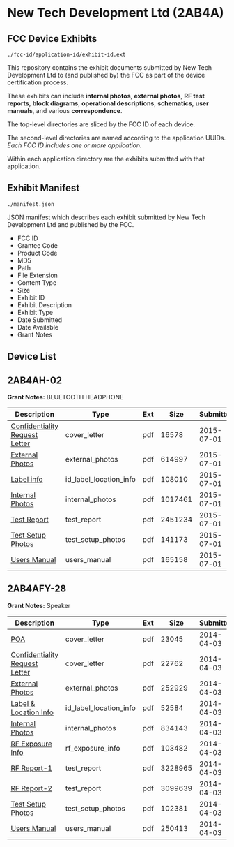 # New Tech Development Ltd (2AB4A)
## FCC Device Exhibits

```
./fcc-id/application-id/exhibit-id.ext
```

This repository contains the exhibit documents submitted by New Tech Development Ltd to (and published by) the FCC as part of the device certification process.

These exhibits can include **internal photos**, **external photos**, **RF test reports**, **block diagrams**, **operational descriptions**, **schematics**, **user manuals**, and various **correspondence**.

The top-level directories are sliced by the FCC ID of each device.

The second-level directories are named according to the application UUIDs. *Each FCC ID includes one or more application.*

Within each application directory are the exhibits submitted with that application. 

## Exhibit Manifest

```
./manifest.json
```

JSON manifest which describes each exhibit submitted by New Tech Development Ltd and published by the FCC.

- FCC ID
- Grantee Code
- Product Code
- MD5
- Path
- File Extension
- Content Type
- Size
- Exhibit ID
- Exhibit Description
- Exhibit Type
- Date Submitted
- Date Available
- Grant Notes

## Device List
## 2AB4AH-02
**Grant Notes:** BLUETOOTH HEADPHONE

| Description | Type | Ext | Size | Submitted | Available |
| ----------- | ---- | --- | ---- | --------- | --------- |
| [Confidentiality Request Letter](2AB4AH-02/9edcff3931b598b6b6dbf1962bca0ec2/2664423.pdf) | cover_letter | pdf | 16578 | 2015-07-01 | 2015-07-01 |
| [External Photos](2AB4AH-02/9edcff3931b598b6b6dbf1962bca0ec2/2664421.pdf) | external_photos | pdf | 614997 | 2015-07-01 | 2015-07-01 |
| [Label info](2AB4AH-02/9edcff3931b598b6b6dbf1962bca0ec2/2664425.pdf) | id_label_location_info | pdf | 108010 | 2015-07-01 | 2015-07-01 |
| [Internal Photos](2AB4AH-02/9edcff3931b598b6b6dbf1962bca0ec2/2664424.pdf) | internal_photos | pdf | 1017461 | 2015-07-01 | 2015-07-01 |
| [Test Report](2AB4AH-02/9edcff3931b598b6b6dbf1962bca0ec2/2664422.pdf) | test_report | pdf | 2451234 | 2015-07-01 | 2015-07-01 |
| [Test Setup Photos](2AB4AH-02/9edcff3931b598b6b6dbf1962bca0ec2/2664426.pdf) | test_setup_photos | pdf | 141173 | 2015-07-01 | 2015-07-01 |
| [Users Manual](2AB4AH-02/9edcff3931b598b6b6dbf1962bca0ec2/2664427.pdf) | users_manual | pdf | 165158 | 2015-07-01 | 2015-07-01 |
## 2AB4AFY-28
**Grant Notes:** Speaker

| Description | Type | Ext | Size | Submitted | Available |
| ----------- | ---- | --- | ---- | --------- | --------- |
| [POA](2AB4AFY-28/4588b9583a01159884afc3f32c30ffb1/2232911.pdf) | cover_letter | pdf | 23045 | 2014-04-03 | 2014-04-03 |
| [Confidentiality Request Letter](2AB4AFY-28/4588b9583a01159884afc3f32c30ffb1/2232912.pdf) | cover_letter | pdf | 22762 | 2014-04-03 | 2014-04-03 |
| [External Photos](2AB4AFY-28/4588b9583a01159884afc3f32c30ffb1/2232916.pdf) | external_photos | pdf | 252929 | 2014-04-03 | 2014-04-03 |
| [Label & Location Info](2AB4AFY-28/4588b9583a01159884afc3f32c30ffb1/2232918.pdf) | id_label_location_info | pdf | 52584 | 2014-04-03 | 2014-04-03 |
| [Internal Photos](2AB4AFY-28/4588b9583a01159884afc3f32c30ffb1/2232917.pdf) | internal_photos | pdf | 834143 | 2014-04-03 | 2014-04-03 |
| [RF Exposure Info](2AB4AFY-28/4588b9583a01159884afc3f32c30ffb1/2232923.pdf) | rf_exposure_info | pdf | 103482 | 2014-04-03 | 2014-04-03 |
| [RF Report-1](2AB4AFY-28/4588b9583a01159884afc3f32c30ffb1/2232920.pdf) | test_report | pdf | 3228965 | 2014-04-03 | 2014-04-03 |
| [RF Report-2](2AB4AFY-28/4588b9583a01159884afc3f32c30ffb1/2232921.pdf) | test_report | pdf | 3099639 | 2014-04-03 | 2014-04-03 |
| [Test Setup Photos](2AB4AFY-28/4588b9583a01159884afc3f32c30ffb1/2232922.pdf) | test_setup_photos | pdf | 102381 | 2014-04-03 | 2014-04-03 |
| [Users Manual](2AB4AFY-28/4588b9583a01159884afc3f32c30ffb1/2232919.pdf) | users_manual | pdf | 250413 | 2014-04-03 | 2014-04-03 |
